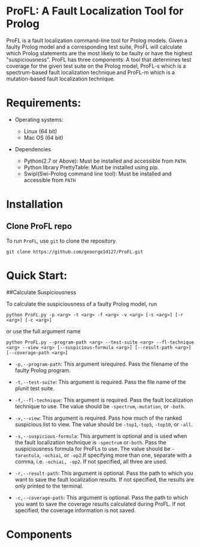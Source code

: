# ProFL: A Fault Localization Tool for Prolog

ProFL is a fault localization command-line tool for Prolog models. Given a faulty Prolog model and a corresponding test suite, ProFL will calculate which Prolog statements are the most likely to be faulty or have the highest "suspiciousness". ProFL has three components: A tool that determines test coverage for the given test suite on the Prolog model, ProFL-s which is a spectrum-based fault localization technique and ProFL-m which is a mutation-based fault localization technique.


# Requirements:


* Operating systems:
  - Linux (64 bit)
  - Mac OS (64 bit)


* Dependencies
  - Python(2.7 or Above): Must be installed and accessible from `PATH`.
  - Python library PrettyTable: Must be installed using pip.
  - Swipl(Swi-Prolog command line tool): Must be installed and accessible from `PATH`


# Installation

## Clone ProFL repo

To run `ProFL`, use `git` to clone the repository.

```Shell
git clone https://github.com/geoorge1d127/ProFL.git
```

# Quick Start:

##Calculate Suspiciousness

To calculate the suspiciousness of a faulty Prolog model, run
```Shell
python ProFL.py -p <arg> -t <arg> -f <arg> -v <arg> [-s <arg>] [-r <arg>] [-c <arg>]

```
or use the full argument name
```Shell
python ProFL.py --program-path <arg> --test-suite <arg> --fl-technique <arg> --view <arg> [--suspicious-formula <arg>] [--result-path <arg>] [--coverage-path <arg>]
```



* `-p,--program-path`: This argument isrequired. Pass the filename of the faulty Prolog program.

* `-t,--test-suite`: This argument is required. Pass the file name of the plunit test suite.

* `-f,--fl-technique`: This argument is required. Pass the fault localization technique to use. The value should be `-spectrum`,`-mutation`, or `-both`.

* `-v,--view`: This argument is required. Pass how much of the ranked  suspicious  list  to  view.  The  value  should  be  `-top1`,`-top5`, `-top10`, or `-all`.

* `-s,--suspicious-formula`: This argument is optional and is used when the fault localization technique is `-spectrum` or`-both`. Pass the suspiciousness formula for ProFLs to use. The value should be `-tarantula`, `-ochiai`, or `-op2`.If specifying more than one, separate with a comma, i.e. `-ochiai, -op2`. If not specified, all three are used.

* `-r,--result-path`: This argument is optional. Pass the path to which you want to save the fault localization results. If not specified, the results are only printed to the terminal.

* `-c,--coverage-path`: This argument is optional. Pass the path to which you want to save the coverage results calculated during ProFL. If not specified, the coverage information is not saved.


# Components
